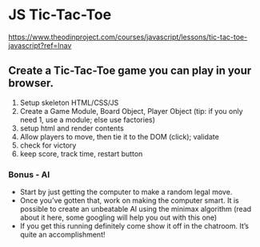 # JS Tic-Tac-Toe
https://www.theodinproject.com/courses/javascript/lessons/tic-tac-toe-javascript?ref=lnav

## Create a Tic-Tac-Toe game you can play in your browser.
1. Setup skeleton HTML/CSS/JS
2. Create a Game Module, Board Object, Player Object (tip: if you only need 1, use a module; else use factories)
3. setup html and render contents
4. Allow players to move, then tie it to the DOM (click); validate
5. check for victory
6. keep score, track time, restart button

### Bonus - AI
- Start by just getting the computer to make a random legal move.
- Once you’ve gotten that, work on making the computer smart. It is possible to create an unbeatable AI using the minimax algorithm (read about it here, some googling will help you out with this one)
- If you get this running definitely come show it off in the chatroom. It’s quite an accomplishment!


